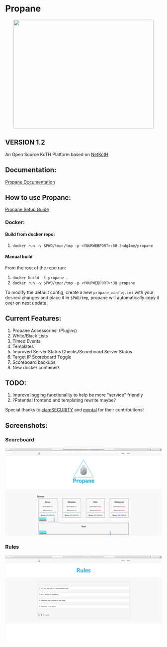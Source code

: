 # Propane

<p align="center">
<img src="https://raw.githubusercontent.com/InjectionSoftwareDevelopment/Propane/master/propane-logo.png" width=450px height=350px/>
</p>


## VERSION 1.2

An Open Source KoTH Platform based on [NetKotH](https://github.com/NetKotH/netkoth-python)


## Documentation:
[Propane Documentation](https://github.com/InjectionSoftwareDevelopment/Propane/blob/master/doc/markdown/)



## How to use Propane:
[Propane Setup Guide](https://github.com/InjectionSoftwareDevelopment/Propane/blob/master/doc/markdown/propane_setup.md)

### Docker:

#### Build from docker repo:
1. `docker run -v $PWD/tmp:/tmp -p <YOURWEBPORT>:80 3ndg4me/propane`

#### Manual build
From the root of the repo run:
1. `docker build -t propane .`
2. `docker run -v $PWD/tmp:/tmp -p <YOURWEBPORT>:80 propane`

To modify the default config, create a new `propane_config.ini` with your desired changes and place it in `$PWD/tmp`, propane will automatically copy it over on next update.


## Current Features:
1. Propane Accessories! (Plugins)
2. White/Black Lists
3. Timed Events
4. Templates
1. Improved Server Status Checks/Scoreboard Server Status
2. Target IP Scoreboard Toggle
3. Scoreboard backups
4. New docker container!

## TODO:
1. Improve logging functionality to help be more "service" friendly
3. ?Potential frontend and templating rewrite maybe?

Special thanks to [clamSECURITY](https://github.com/clamsecurity) and [myntal](https://github.com/Myntal) for their contributions!

## Screenshots:

### Scoreboard

<img src="https://raw.githubusercontent.com/InjectionSoftwareDevelopment/Propane/master/scoreboard_screenshot.png">

### Rules

<img src="https://raw.githubusercontent.com/InjectionSoftwareDevelopment/Propane/master/rules_screenshot.png">

